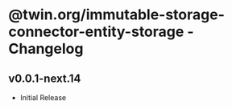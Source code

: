 # @twin.org/immutable-storage-connector-entity-storage - Changelog

## v0.0.1-next.14

- Initial Release
